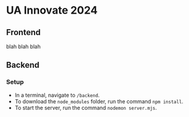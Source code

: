 # UA Innovate 2024

## Frontend
blah blah blah

## Backend

### Setup
- In a terminal, navigate to `/backend`.
- To download the `node_modules` folder, run the command `npm install`.
- To start the server, run the command `nodemon server.mjs`.
